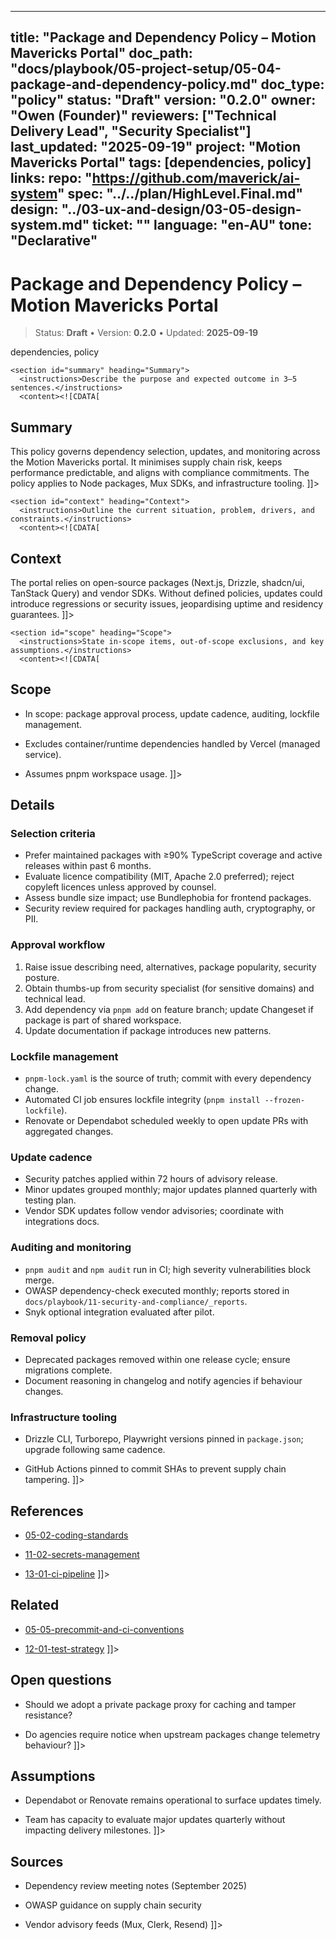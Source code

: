 <!-- ai:managed start file="docs/playbook/05-project-setup/05-04-package-and-dependency-policy.md" responsibility="docs" strategy="replace" -->
---
title: "Package and Dependency Policy – Motion Mavericks Portal"
doc_path: "docs/playbook/05-project-setup/05-04-package-and-dependency-policy.md"
doc_type: "policy"
status: "Draft"
version: "0.2.0"
owner: "Owen (Founder)"
reviewers: ["Technical Delivery Lead", "Security Specialist"]
last_updated: "2025-09-19"
project: "Motion Mavericks Portal"
tags: [dependencies, policy]
links:
  repo: "https://github.com/maverick/ai-system"
  spec: "../../plan/HighLevel.Final.md"
  design: "../03-ux-and-design/03-05-design-system.md"
  ticket: "<PLACEHOLDER>"
language: "en-AU"
tone: "Declarative"
---

# Package and Dependency Policy – Motion Mavericks Portal

> Status: **Draft** • Version: **0.2.0** • Updated: **2025-09-19**

<doc xmlns="urn:docs:universal"
     type="policy"
     path="docs/playbook/05-project-setup/05-04-package-and-dependency-policy.md"
     version="0.2.0"
     status="Draft"
     owner="Owen (Founder)">

  <meta>
    <link rel="repo" href="https://github.com/maverick/ai-system"/>
    <link rel="spec" href="../../plan/HighLevel.Final.md"/>
    <link rel="design" href="../03-ux-and-design/03-05-design-system.md"/>
    <tags>dependencies, policy</tags>
  </meta>

  <sections>

    <section id="summary" heading="Summary">
      <instructions>Describe the purpose and expected outcome in 3–5 sentences.</instructions>
      <content><![CDATA[
## Summary
This policy governs dependency selection, updates, and monitoring across the Motion Mavericks portal. It minimises supply chain risk, keeps performance predictable, and aligns with compliance commitments. The policy applies to Node packages, Mux SDKs, and infrastructure tooling.
]]></content>
    </section>

    <section id="context" heading="Context">
      <instructions>Outline the current situation, problem, drivers, and constraints.</instructions>
      <content><![CDATA[
## Context
The portal relies on open-source packages (Next.js, Drizzle, shadcn/ui, TanStack Query) and vendor SDKs. Without defined policies, updates could introduce regressions or security issues, jeopardising uptime and residency guarantees.
]]></content>
    </section>

    <section id="scope" heading="Scope">
      <instructions>State in-scope items, out-of-scope exclusions, and key assumptions.</instructions>
      <content><![CDATA[
## Scope
- In scope: package approval process, update cadence, auditing, lockfile management.
- Excludes container/runtime dependencies handled by Vercel (managed service).
- Assumes pnpm workspace usage.
]]></content>
    </section>

    <section id="details" heading="Details">
      <content><![CDATA[
## Details

### Selection criteria
- Prefer maintained packages with ≥90% TypeScript coverage and active releases within past 6 months.
- Evaluate licence compatibility (MIT, Apache 2.0 preferred); reject copyleft licences unless approved by counsel.
- Assess bundle size impact; use Bundlephobia for frontend packages.
- Security review required for packages handling auth, cryptography, or PII.

### Approval workflow
1. Raise issue describing need, alternatives, package popularity, security posture.
2. Obtain thumbs-up from security specialist (for sensitive domains) and technical lead.
3. Add dependency via `pnpm add` on feature branch; update Changeset if package is part of shared workspace.
4. Update documentation if package introduces new patterns.

### Lockfile management
- `pnpm-lock.yaml` is the source of truth; commit with every dependency change.
- Automated CI job ensures lockfile integrity (`pnpm install --frozen-lockfile`).
- Renovate or Dependabot scheduled weekly to open update PRs with aggregated changes.

### Update cadence
- Security patches applied within 72 hours of advisory release.
- Minor updates grouped monthly; major updates planned quarterly with testing plan.
- Vendor SDK updates follow vendor advisories; coordinate with integrations docs.

### Auditing and monitoring
- `pnpm audit` and `npm audit` run in CI; high severity vulnerabilities block merge.
- OWASP dependency-check executed monthly; reports stored in `docs/playbook/11-security-and-compliance/_reports`.
- Snyk optional integration evaluated after pilot.

### Removal policy
- Deprecated packages removed within one release cycle; ensure migrations complete.
- Document reasoning in changelog and notify agencies if behaviour changes.

### Infrastructure tooling
- Drizzle CLI, Turborepo, Playwright versions pinned in `package.json`; upgrade following same cadence.
- GitHub Actions pinned to commit SHAs to prevent supply chain tampering.
]]></content>
    </section>

    <section id="references" heading="References">
      <content><![CDATA[
## References
- [05-02-coding-standards](05-02-coding-standards.md)
- [11-02-secrets-management](../11-security-and-compliance/11-02-secrets-management.md)
- [13-01-ci-pipeline](../13-devops-ci-cd/13-01-ci-pipeline.md)
]]></content>
    </section>

    <section id="related" heading="Related">
      <content><![CDATA[
## Related
- [05-05-precommit-and-ci-conventions](05-05-precommit-and-ci-conventions.md)
- [12-01-test-strategy](../12-testing-and-quality/12-01-test-strategy.md)
]]></content>
    </section>

    <section id="open_questions" heading="Open questions">
      <content><![CDATA[
## Open questions
- Should we adopt a private package proxy for caching and tamper resistance?
- Do agencies require notice when upstream packages change telemetry behaviour?
]]></content>
    </section>

    <section id="assumptions" heading="Assumptions">
      <content><![CDATA[
## Assumptions
- Dependabot or Renovate remains operational to surface updates timely.
- Team has capacity to evaluate major updates quarterly without impacting delivery milestones.
]]></content>
    </section>

    <section id="sources" heading="Sources">
      <content><![CDATA[
## Sources
- Dependency review meeting notes (September 2025)
- OWASP guidance on supply chain security
- Vendor advisory feeds (Mux, Clerk, Resend)
]]></content>
    </section>

  </sections>
</doc>
<!-- ai:managed end -->
